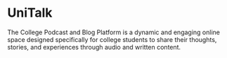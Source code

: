 # UniTalk
The College Podcast and Blog Platform is a dynamic and engaging online space designed specifically for college students to share their thoughts, stories, and experiences through audio and written content.
